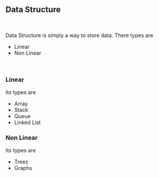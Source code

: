 <h2> Data Structure</h2>
<br>
<p> Data Structure is simply a way to store data. There types are</p>
<ul>
 <li>Linear</li>
 <li>Non Linear</li>
</ul>
<br>
<h3> Linear </h3>
<p> Its types are </p>
<ul>
 <li>Array</li>
 <li>Stack</li>
 <li>Queue</li>
 <li>Linked List</li>
</ul>
<h3>Non Linear </h3>
<p> Its types are </p>
<ul>
 <li>Trees</li>
 <li>Graphs</li>
</ul>
